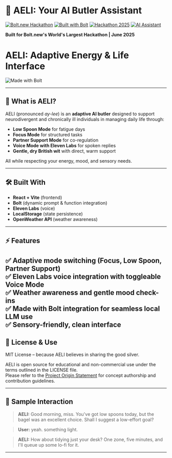 # 🧠 AELI: Your AI Butler Assistant

[![Bolt.new Hackathon](https://img.shields.io/badge/Bolt.new-Hackathon-blue?style=for-the-badge&logo=bolt&logoColor=white)](https://bolt.new)
[![Built with Bolt](https://img.shields.io/badge/Built%20with-Bolt-orange?style=for-the-badge&logo=lightning&logoColor=white)](https://bolt.new)
[![Hackathon 2025](https://img.shields.io/badge/Hackathon-2025-green?style=for-the-badge&logo=calendar&logoColor=white)](https://bolt.new)
[![AI Assistant](https://img.shields.io/badge/AI-Assistant-purple?style=for-the-badge&logo=robot&logoColor=white)](https://github.com/Attora1/AELI-ai-butler)

**Built for Bolt.new's World's Largest Hackathon | June 2025**

# AELI: Adaptive Energy & Life Interface

![Made with Bolt](https://bolt.new/badge/bolt-badge.svg)

---

## 🚀 What is AELI?

AELI (pronounced *ay-lee*) is an **adaptive AI butler** designed to support neurodivergent and chronically ill individuals in managing daily life through:

- **Low Spoon Mode** for fatigue days
- **Focus Mode** for structured tasks
- **Partner Support Mode** for co-regulation
- **Voice Mode with Eleven Labs** for spoken replies
- **Gentle, dry British wit** with direct, warm support

All while respecting your energy, mood, and sensory needs.

---

## 🛠️ Built With

- **React + Vite** (frontend)
- **Bolt** (dynamic prompt & function integration)
- **Eleven Labs** (voice)
- **LocalStorage** (state persistence)
- **OpenWeather API** (weather awareness)

---

## ⚡ Features

✅ Adaptive mode switching (Focus, Low Spoon, Partner Support)  
✅ Eleven Labs voice integration with toggleable Voice Mode  
✅ Weather awareness and gentle mood check-ins  
✅ Made with Bolt integration for seamless local LLM use  
✅ Sensory-friendly, clean interface
---


## 📄 License & Use

MIT License – because AELI believes in sharing the good silver.

AELI is open source for educational and non-commercial use under the terms outlined in the LICENSE file.  
Please refer to the [Project Origin Statement](./AELI_Project_Origin_Statement.md) for concept authorship and contribution guidelines.


---

## 💬 Sample Interaction

> **AELI:** Good morning, miss. You've got low spoons today, but the bagel was an excellent choice. Shall I suggest a low-effort goal?

> **User:** yeah. something light.

> **AELI:** How about tidying just your desk? One zone, five minutes, and I'll queue up some lo-fi for it.

---
